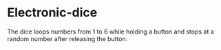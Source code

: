 # Electronic-dice

The dice loops numbers from 1 to 6 while holding a button and stops at a random number after releasing the button.
